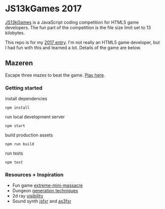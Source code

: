 # JS13kGames 2017
[JS13kGames](https://js13kgames.com) is a JavaScript coding competition for HTML5 game developers. The fun part of the competition is the file size limit set to 13 kilobytes. 

This repo is for my [2017 entry](https://js13kgames.com/entries/mazeren). I'm not really an HTML5 game developer, but I had fun with this and learned a lot. Details of the game are below.

## Mazeren
Escape three mazes to beat the game. [Play here](https://greg.jeckell.com/js13k-lost/).

### Getting started
install dependencies
```
npm install
```

run local development server
```
npm start
```

build production assets
```
npm run build
```

run tests
```
npm test
```

### Resources + Inspiration
- Fun game [extreme-mini-massacre](https://github.com/js13kGames/Extreme-Mini-Massacre)
- Dungeon [generation techniques](https://gamedev.stackexchange.com/questions/82059/algorithm-for-procedureral-2d-map-with-connected-paths)
- 2d ray [visibility](http://www.redblobgames.com/articles/visibility/)
- Sound synth [jsfxr](https://github.com/mneubrand/jsfxr) and [as3fxr](http://www.superflashbros.net/as3sfxr/)
